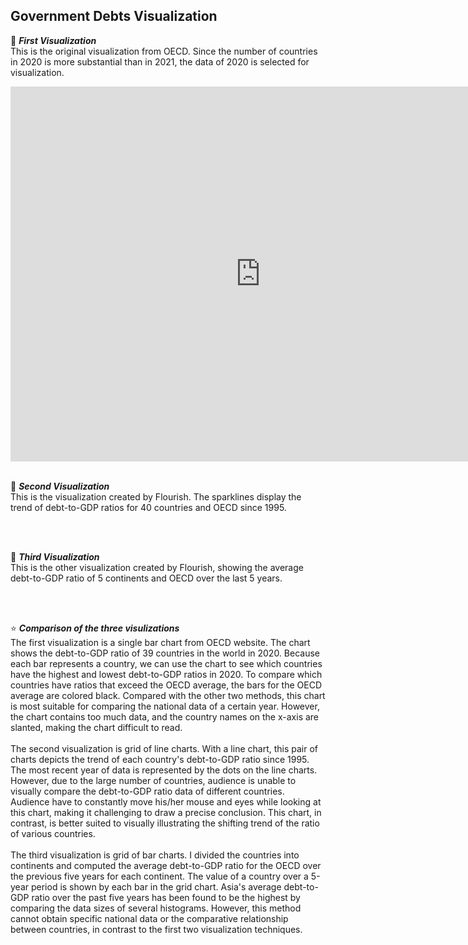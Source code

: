 ## Government Debts Visualization 

📍 **_First Visualization_**   
This is the original visualization from OECD. Since the number of countries in 2020 is more substantial than in 2021, the data of 2020 is selected for visualization.
<br />
<iframe src="https://data.oecd.org/chart/6XKb" width="800" height="600" style="border: 0" mozallowfullscreen="true" webkitallowfullscreen="true" allowfullscreen="true"><a href="https://data.oecd.org/chart/6XKb" target="_blank">OECD Chart: General government debt, Total, % of GDP, Annual, 2020</a></iframe> 
<br />
<br />
  
📍 **_Second Visualization_**  
This is the visualization created by Flourish. The sparklines display the trend of debt-to-GDP ratios for 40 countries and OECD since 1995.
<br />
<div class="flourish-embed flourish-chart" data-src="visualisation/12550634"><script src="https://public.flourish.studio/resources/embed.js"></script></div>
<br />
<br />

📍 **_Third Visualization_**  
This is the other visualization created by Flourish, showing the average debt-to-GDP ratio of 5 continents and OECD over the last 5 years.
<br />
<div class="flourish-embed flourish-chart" data-src="visualisation/12551837"><script src="https://public.flourish.studio/resources/embed.js"></script></div>
<br />
<br />

⭐ **_Comparison of the three visulizations_**  
The first visualization is a single bar chart from OECD website. The chart shows the debt-to-GDP ratio of 39 countries in the world in 2020. Because each bar represents a country, we can use the chart to see which countries have the highest and lowest debt-to-GDP ratios in 2020. To compare which countries have ratios that exceed the OECD average, the bars for the OECD average are colored black. Compared with the other two methods, this chart is most suitable for comparing the national data of a certain year. However, the chart contains too much data, and the country names on the x-axis are slanted, making the chart difficult to read.   
<br />
The second visualization is grid of line charts. With a line chart, this pair of charts depicts the trend of each country's debt-to-GDP ratio since 1995. The most recent year of data is represented by the dots on the line charts. However, due to the large number of countries, audience is unable to visually compare the debt-to-GDP ratio data of different countries. Audience have to constantly move his/her mouse and eyes while looking at this chart, making it challenging to draw a precise conclusion. This chart, in contrast, is better suited to visually illustrating the shifting trend of the ratio of various countries.  
<br />
The third visualization is grid of bar charts. I divided the countries into continents and computed the average debt-to-GDP ratio for the OECD over the previous five years for each continent. The value of a country over a 5-year period is shown by each bar in the grid chart. Asia's average debt-to-GDP ratio over the past five years has been found to be the highest by comparing the data sizes of several histograms. However, this method cannot obtain specific national data or the comparative relationship between countries, in contrast to the first two visualization techniques.  
<br />
<br />



